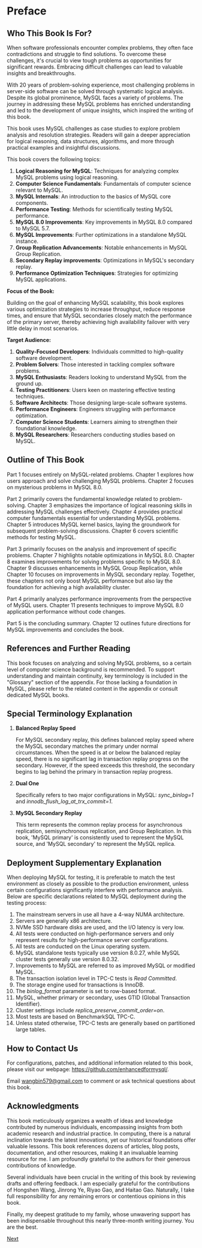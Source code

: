# Preface

## Who This Book Is For?

When software professionals encounter complex problems, they often face contradictions and struggle to find solutions. To overcome these challenges, it's crucial to view tough problems as opportunities for significant rewards. Embracing difficult challenges can lead to valuable insights and breakthroughs.

With 20 years of problem-solving experience, most challenging problems in server-side software can be solved through systematic logical analysis. Despite its global prominence, MySQL faces a variety of problems. The journey in addressing these MySQL problems has enriched understanding and led to the development of unique insights, which inspired the writing of this book.

This book uses MySQL challenges as case studies to explore problem analysis and resolution strategies. Readers will gain a deeper appreciation for logical reasoning, data structures, algorithms, and more through practical examples and insightful discussions.

This book covers the following topics:

1. **Logical Reasoning for MySQL**: Techniques for analyzing complex MySQL problems using logical reasoning.
2. **Computer Science Fundamentals**: Fundamentals of computer science relevant to MySQL.
3. **MySQL Internals**: An introduction to the basics of MySQL core components.
4. **Performance Testing**: Methods for scientifically testing MySQL performance.
5. **MySQL 8.0 Improvements**: Key improvements in MySQL 8.0 compared to MySQL 5.7.
6. **MySQL Improvements**: Further optimizations in a standalone MySQL instance.
7. **Group Replication Advancements**: Notable enhancements in MySQL Group Replication.
8. **Secondary Replay improvements**: Optimizations in MySQL's secondary replay.
9. **Performance Optimization Techniques**: Strategies for optimizing MySQL applications.

**Focus of the Book:**

Building on the goal of enhancing MySQL scalability, this book explores various optimization strategies to increase throughput, reduce response times, and ensure that MySQL secondaries closely match the performance of the primary server, thereby achieving high availability failover with very little delay in most scenarios.

**Target Audience:**

1. **Quality-Focused Developers**: Individuals committed to high-quality software development.
2. **Problem Solvers**: Those interested in tackling complex software problems.
3. **MySQL Enthusiasts**: Readers looking to understand MySQL from the ground up.
4. **Testing Practitioners**: Users keen on mastering effective testing techniques.
5. **Software Architects**: Those designing large-scale software systems.
6. **Performance Engineers**: Engineers struggling with performance optimization.
7. **Computer Science Students**: Learners aiming to strengthen their foundational knowledge.
8. **MySQL Researchers**: Researchers conducting studies based on MySQL.

## Outline of This Book

Part 1 focuses entirely on MySQL-related problems. Chapter 1 explores how users approach and solve challenging MySQL problems. Chapter 2 focuses on mysterious problems in MySQL 8.0.

Part 2 primarily covers the fundamental knowledge related to problem-solving. Chapter 3 emphasizes the importance of logical reasoning skills in addressing MySQL challenges effectively. Chapter 4 provides practical computer fundamentals essential for understanding MySQL problems. Chapter 5 introduces MySQL kernel basics, laying the groundwork for subsequent problem-solving discussions. Chapter 6 covers scientific methods for testing MySQL.

Part 3 primarily focuses on the analysis and improvement of specific problems. Chapter 7 highlights notable optimizations in MySQL 8.0. Chapter 8 examines improvements for solving problems specific to MySQL 8.0. Chapter 9 discusses enhancements in MySQL Group Replication, while Chapter 10 focuses on improvements in MySQL secondary replay. Together, these chapters not only boost MySQL performance but also lay the foundation for achieving a high availability cluster.

Part 4 primarily analyzes performance improvements from the perspective of MySQL users. Chapter 11 presents techniques to improve MySQL 8.0 application performance without code changes.

Part 5 is the concluding summary. Chapter 12 outlines future directions for MySQL improvements and concludes the book.

## References and Further Reading

This book focuses on analyzing and solving MySQL problems, so a certain level of computer science background is recommended. To support understanding and maintain continuity, key terminology is included in the "Glossary" section of the appendix. For those lacking a foundation in MySQL, please refer to the related content in the appendix or consult dedicated MySQL books.

## Special Terminology Explanation

1. **Balanced Replay Speed**
   
   For MySQL secondary replay, this defines balanced replay speed where the MySQL secondary matches the primary under normal circumstances. When the speed is at or below the balanced replay speed, there is no significant lag in transaction replay progress on the secondary. However, if the speed exceeds this threshold, the secondary begins to lag behind the primary in transaction replay progress.

2. **Dual One**
   
   Specifically refers to two major configurations in MySQL: *sync_binlog=1* and *innodb_flush_log_at_trx_commit=1*.

3. **MySQL Secondary Replay**
   
   This term represents the common replay process for asynchronous replication, semisynchronous replication, and Group Replication. In this book, 'MySQL primary' is consistently used to represent the MySQL source, and 'MySQL secondary' to represent the MySQL replica.

## Deployment Supplementary Explanation

When deploying MySQL for testing, it is preferable to match the test environment as closely as possible to the production environment, unless certain configurations significantly interfere with performance analysis. Below are specific declarations related to MySQL deployment during the testing process:

1. The mainstream servers in use all have a 4-way NUMA architecture.
2. Servers are generally x86 architecture.
3. NVMe SSD hardware disks are used, and the I/O latency is very low.
4. All tests were conducted on high-performance servers and only represent results for high-performance server configurations.
5. All tests are conducted on the Linux operating system.
6. MySQL standalone tests typically use version 8.0.27, while MySQL cluster tests generally use version 8.0.32.
7. Improvements to MySQL are referred to as improved MySQL or modified MySQL.
8. The transaction isolation level in TPC-C tests is *Read Committed*.
9. The storage engine used for transactions is InnoDB.
10. The *binlog_format* parameter is set to row-based format.
11. MySQL, whether primary or secondary, uses GTID (Global Transaction Identifier).
12. Cluster settings include *replica_preserve_commit_order=on*.
13. Most tests are based on BenchmarkSQL TPC-C.
14. Unless stated otherwise, TPC-C tests are generally based on partitioned large tables.

## How to Contact Us

For configurations, patches, and additional information related to this book, please visit our webpage: <https://github.com/enhancedformysql/>.

Email [wangbin579@gmail.com](mailto:wangbin579@gmail.com) to comment or ask technical questions about this book.

## Acknowledgments

This book meticulously organizes a wealth of ideas and knowledge contributed by numerous individuals, encompassing insights from both academic research and industrial practice. In computing, there is a natural inclination towards the latest innovations, yet our historical foundations offer valuable lessons. This book references dozens of articles, blog posts, documentation, and other resources, making it an invaluable learning resource for me. I am profoundly grateful to the authors for their generous contributions of knowledge.

Several individuals have been crucial in the writing of this book by reviewing drafts and offering feedback. I am especially grateful for the contributions of Hongshen Wang, Jinrong Ye, Riyao Gao, and Haitao Gao. Naturally, I take full responsibility for any remaining errors or contentious opinions in this book.

Finally, my deepest gratitude to my family, whose unwavering support has been indispensable throughout this nearly three-month writing journey. You are the best.

[Next](Part1.md)

